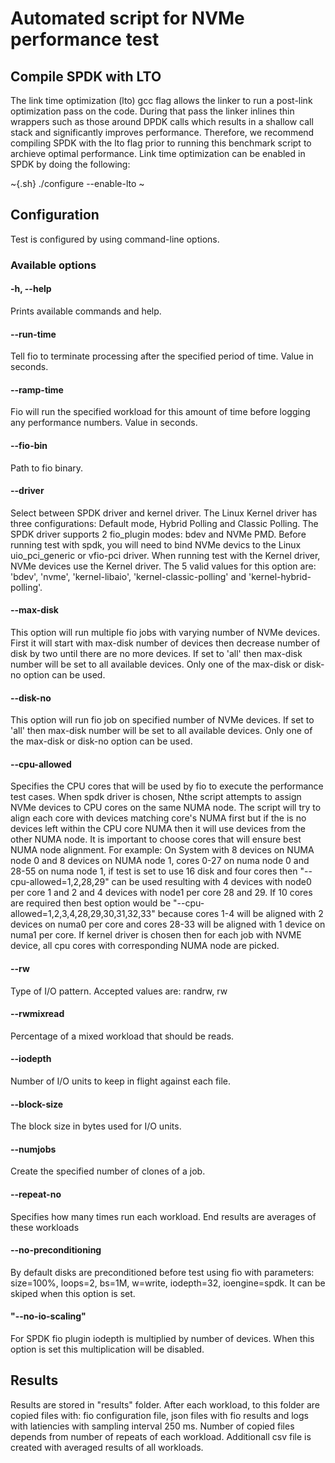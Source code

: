 # Automated script for NVMe performance test

## Compile SPDK with LTO

The link time optimization (lto) gcc flag allows the linker to run a post-link optimization pass on the code. During that pass the linker inlines thin wrappers such as those around DPDK calls which results in a shallow call stack and significantly improves performance. Therefore, we recommend compiling SPDK with the lto flag prior to running this benchmark script to archieve optimal performance.
Link time optimization can be enabled in SPDK by doing the following:

~{.sh}
./configure --enable-lto
~

## Configuration
Test is configured by using command-line options.

### Available options

#### -h, --help
Prints available commands and help.

#### --run-time
Tell fio to terminate processing after the specified period of time. Value in seconds.

#### --ramp-time
Fio will run the specified workload for this amount of time before logging any performance numbers.
Value in seconds.

#### --fio-bin
Path to fio binary.

#### --driver
Select between SPDK driver and kernel driver. The Linux Kernel driver has three configurations:
Default mode, Hybrid Polling and Classic Polling. The SPDK driver supports 2 fio_plugin modes: bdev and NVMe PMD. Before running test with spdk, you will need to bind NVMe devics to the Linux uio_pci_generic or vfio-pci driver.  When running test with the Kernel driver, NVMe devices use the Kernel driver. The 5 valid values for this option are:
'bdev', 'nvme', 'kernel-libaio', 'kernel-classic-polling' and 'kernel-hybrid-polling'.

#### --max-disk
This option will run multiple fio jobs with varying number of NVMe devices. First it will start with
max-disk number of devices then decrease number of disk by two until there are no more devices.
If set to 'all' then max-disk number will be set to all available devices.
Only one of the max-disk or disk-no option can be used.

#### --disk-no
This option will run fio job on specified number of NVMe devices. If set to 'all' then max-disk number
will be set to all available devices. Only one of the max-disk or disk-no option can be used.

#### --cpu-allowed
Specifies the CPU cores that will be used by fio to execute the performance test cases. When spdk driver is chosen, Nthe script attempts to assign NVMe devices to CPU cores on the same NUMA node. The script will try to align each core with devices matching
core's NUMA first but if the is no devices left within the CPU core NUMA then it will use devices from the other
NUMA node. It is important to choose cores that will ensure best NUMA node alignment. For example:
On System with 8 devices on NUMA node 0 and 8 devices on NUMA node 1, cores 0-27 on numa node 0 and 28-55
on numa node 1, if test is set to use 16 disk and four cores then "--cpu-allowed=1,2,28,29" can be used
resulting with 4 devices with node0 per core 1 and 2 and 4 devices with node1 per core 28 and 29. If 10 cores
are required then best option would be "--cpu-allowed=1,2,3,4,28,29,30,31,32,33" because cores 1-4 will be
aligned with 2 devices on numa0 per core and cores 28-33 will be aligned with 1 device on numa1 per core.
If kernel driver is chosen then for each job with NVME device, all cpu cores with corresponding NUMA node are picked.

#### --rw
Type of I/O pattern.  Accepted values are: randrw, rw

#### --rwmixread
Percentage of a mixed workload that should be reads.

#### --iodepth
Number of I/O units to keep in flight against each file.

#### --block-size
The block size in bytes used for I/O units.

#### --numjobs
Create the specified number of clones of a job.

#### --repeat-no
Specifies how many times run each workload. End results are averages of these workloads

#### --no-preconditioning
By default disks are preconditioned before test using fio with parameters: size=100%, loops=2, bs=1M, w=write,
iodepth=32, ioengine=spdk. It can be skiped when this option is set.

#### "--no-io-scaling"
For SPDK fio plugin iodepth is multiplied by number of devices. When this option is set this multiplication will be disabled.

## Results
Results are stored in "results" folder. After each workload, to this folder are copied files with:
fio configuration file, json files with fio results and logs with latiencies with sampling interval 250 ms.
Number of copied files depends from number of repeats of each workload. Additionall csv file is created with averaged
results of all workloads.
